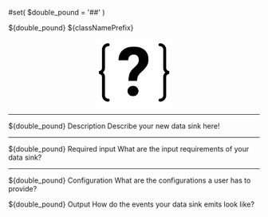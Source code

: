 <!--
  ~ Licensed to the Apache Software Foundation (ASF) under one or more
  ~ contributor license agreements.  See the NOTICE file distributed with
  ~ this work for additional information regarding copyright ownership.
  ~ The ASF licenses this file to You under the Apache License, Version 2.0
  ~ (the "License"); you may not use this file except in compliance with
  ~ the License.  You may obtain a copy of the License at
  ~
  ~    http://www.apache.org/licenses/LICENSE-2.0
  ~
  ~ Unless required by applicable law or agreed to in writing, software
  ~ distributed under the License is distributed on an "AS IS" BASIS,
  ~ WITHOUT WARRANTIES OR CONDITIONS OF ANY KIND, either express or implied.
  ~ See the License for the specific language governing permissions and
  ~ limitations under the License.
  ~
  -->
#set( $double_pound = '##' )

${double_pound} ${classNamePrefix}

<p align="center"> 
    <img src="icon.png" width="150px;" class="pe-image-documentation"/>
</p>

***

${double_pound} Description
Describe your new data sink here!

***

${double_pound} Required input
What are the input requirements of your data sink?

***

${double_pound} Configuration
What are the configurations a user has to provide?

${double_pound} Output
How do the events your data sink emits look like?
